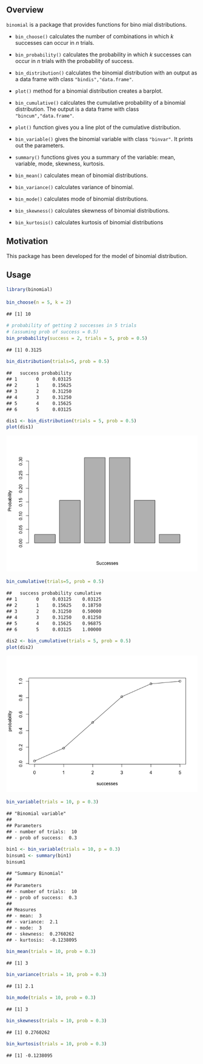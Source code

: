 
Overview
--------

`binomial` is a package that provides functions for bino mial distributions.

-   `bin_choose()` calculates the number of combinations in which *k* successes can occur in *n* trials.

-   `bin_probability()` calculates the probability in which *k* successes can occur in *n* trials with the probability of success.

-   `bin_distribution()` calculates the binomial distribution with an output as a data frame with class `"bindis","data.frame"`.

-   `plot()` method for a binomial distribution creates a barplot.

-   `bin_cumulative()` calculates the cumulative probability of a binomial distribution. The output is a data frame with class `"bincum","data.frame"`.

-   `plot()` function gives you a line plot of the cumulative distribution.

-   `bin_variable()` gives the binomial variable with class `"binvar"`. It prints out the parameters.

-   `summary()` functions gives you a summary of the variable: mean, variable, mode, skewness, kurtosis.

-   `bin_mean()` calculates mean of binomial distributions.

-   `bin_variance()` calculates variance of binomial.

-   `bin_mode()` calculates mode of binomial distributions.

-   `bin_skewness()` calculates skewness of binomial distributions.

-   `bin_kurtosis()` calculates kurtosis of binomial distributions

Motivation
----------

This package has been developed for the model of binomial distribution.

Usage
-----

``` r
library(binomial)

bin_choose(n = 5, k = 2)
```

    ## [1] 10

``` r
# probability of getting 2 successes in 5 trials
# (assuming prob of success = 0.5) 
bin_probability(success = 2, trials = 5, prob = 0.5)
```

    ## [1] 0.3125

``` r
bin_distribution(trials=5, prob = 0.5)
```

    ##   success probability
    ## 1       0     0.03125
    ## 2       1     0.15625
    ## 3       2     0.31250
    ## 4       3     0.31250
    ## 5       4     0.15625
    ## 6       5     0.03125

``` r
dis1 <- bin_distribution(trials = 5, prob = 0.5)
plot(dis1)
```

![](README_files/figure-markdown_github/unnamed-chunk-1-1.png)

``` r
bin_cumulative(trials=5, prob = 0.5)
```

    ##   success probability cumulative
    ## 1       0     0.03125    0.03125
    ## 2       1     0.15625    0.18750
    ## 3       2     0.31250    0.50000
    ## 4       3     0.31250    0.81250
    ## 5       4     0.15625    0.96875
    ## 6       5     0.03125    1.00000

``` r
dis2 <- bin_cumulative(trials = 5, prob = 0.5)
plot(dis2)
```

![](README_files/figure-markdown_github/unnamed-chunk-1-2.png)

``` r
bin_variable(trials = 10, p = 0.3)
```

    ## "Binomial variable"
    ## 
    ## Parameters
    ## - number of trials:  10 
    ## - prob of success:  0.3

``` r
bin1 <- bin_variable(trials = 10, p = 0.3)
binsum1 <- summary(bin1)
binsum1
```

    ## "Summary Binomial"
    ## 
    ## Parameters
    ## - number of trials:  10 
    ## - prob of success:  0.3 
    ## 
    ## Measures
    ## - mean:  3 
    ## - variance:  2.1 
    ## - mode:  3 
    ## - skewness:  0.2760262 
    ## - kurtosis:  -0.1238095

``` r
bin_mean(trials = 10, prob = 0.3)
```

    ## [1] 3

``` r
bin_variance(trials = 10, prob = 0.3)
```

    ## [1] 2.1

``` r
bin_mode(trials = 10, prob = 0.3)
```

    ## [1] 3

``` r
bin_skewness(trials = 10, prob = 0.3)
```

    ## [1] 0.2760262

``` r
bin_kurtosis(trials = 10, prob = 0.3)
```

    ## [1] -0.1238095
